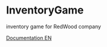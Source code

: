 # InventoryGame
inventory game for RedWood company

[Documentation EN](https://fyodorovaleksej.github.io/InventoryGame/)
